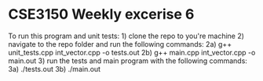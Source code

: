 # CSE3150 Weekly excerise 6

To run this program and unit tests:
    1) clone the repo to you're machine
    2) navigate to the repo folder and run the following commands:
        2a) g++ unit_tests.cpp int_vector.cpp -o tests.out
        2b) g++ main.cpp int_vector.cpp -o main.out
    3) run the tests and main program with the following commands:
        3a) ./tests.out
        3b) ./main.out